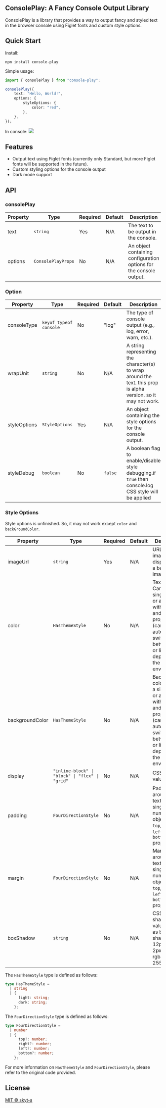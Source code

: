 ## ConsolePlay: A Fancy Console Output Library

ConsolePlay is a library that provides a way to output fancy and styled text in the browser console using Figlet fonts and custom style options.

## Quick Start

Install:
```
npm install console-play
```

Simple usage:

```ts
import { consolePlay } from "console-play";

consolePlay({
    text: "Hello, World!",
    options: {
        styleOptions: {
            color: "red",
        },
    },
});
```

In console:
<img src="https://user-images.githubusercontent.com/36734151/237031951-78ce243f-1703-4b01-b781-50c0282d4948.png">

## Features

- Output text using Figlet fonts (currently only Standard, but more Figlet fonts will be supported in the future).
- Custom styling options for the console output
- Dark mode support

## API
### consolePlay

| Property | Type | Required | Default | Description |
| -------- | ---- | -------- | ------- | ----------- |
| text | `string` | Yes | N/A | The text to be output in the console. |
| options | `ConsolePlayProps` | No | N/A | An object containing configuration options for the console output. |

### Option

| Property | Type | Required | Default | Description |
| -------- | ---- | -------- | ------- | ----------- |
| consoleType | `keyof typeof console` | No | "log" | The type of console output (e.g., log, error, warn, etc.). |
| wrapUnit | `string` | No | N/A | A string representing the character(s) to wrap around the text. this prop is alpha version. so it may not work. |
| styleOptions | `StyleOptions` | Yes | N/A | An object containing the style options for the console output. |
| styleDebug | `boolean` | No | `false` | A boolean flag to enable/disable style debugging.if `true` then console.log CSS style will be applied |

### Style Options

Style options is unfinished. So, it may not work except `color` and `backGroundColor`.

| Property | Type | Required | Default | Description |
| -------- | ---- | -------- | ------- | ----------- |
| imageUrl | `string` | Yes | N/A | URL of the image to be displayed as a background image. |
| color | `HasThemeStyle` | No | N/A | Text color. Can be a single color or an object with `light` and `dark` properties (can automatically switch between dark or light mode depending on the user's environment). |
| backgroundColor | `HasThemeStyle` | No | N/A | Background color. Can be a single color or an object with `light` and `dark` properties (can automatically switch between dark or light mode depending on the user's environment).|
| display | `"inline-block" \| "block" \| "flex" \| "grid"` | No | N/A | CSS display value. |
| padding | `FourDirectionStyle` | No | N/A | Padding around the text. Can be a single number or an object with `top`, `right`, `left`, and `bottom` properties. |
| margin | `FourDirectionStyle` | No | N/A | Margin around the text. Can be a single number or an object with `top`, `right`, `left`, and `bottom` properties. |
| boxShadow | `string` | No | N/A | CSS box-shadow value. such as box-shadow: 12px 12px 2px 1px rgba(0, 0, 255, .2);|

The `HasThemeStyle` type is defined as follows:

```typescript
type HasThemeStyle =
  | string
  | {
      light: string;
      dark: string;
    };
```

The `FourDirectionStyle` type is defined as follows:

```typescript
type FourDirectionStyle =
  | number
  | {
      top?: number;
      right?: number;
      left?: number;
      bottom?: number;
    };
```

For more information on `HasThemeStyle` and `FourDirectionStyle`, please refer to the original code provided.
## License
[MIT © skyt-a](./LICENSE)
